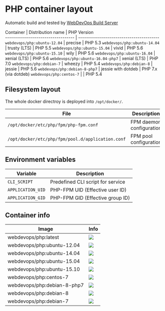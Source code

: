 # PHP container layout

Automatic build and tested by [WebDevOps Build Server](https://build.webdevops.io/)

Container                           | Distribution name        | PHP Version                                                               
----------------------------------- | -----------------------------------------
`webdevops/php:ubuntu-12.04`        | precise                  | PHP 5.3
`webdevops/php:ubuntu-14.04`        | trusty (LTS)             | PHP 5.5
`webdevops/php:ubuntu-15.04`        | vivid                    | PHP 5.6
`webdevops/php:ubuntu-15.10`        | wily                     | PHP 5.6
`webdevops/php:ubuntu-16.04`        | xenial (LTS)             | PHP 5.6
`webdevops/php:ubuntu-16.04-php7`   | xenial (LTS)             | PHP 7.0
`webdevops/php:debian-7`            | wheezy                   | PHP 5.4
`webdevops/php:debian-8`            | jessie                   | PHP 5.6
`webdevops/php:debian-8-php7`       | jessie with dotdeb       | PHP 7.x (via dotdeb)
`webdevops/php:centos-7`            |                          | PHP 5.4


## Filesystem layout

The whole docker directroy is deployed into `/opt/docker/`.

File                                                   | Description
------------------------------------------------------ | ------------------------------------------------------------------------------
`/opt/docker/etc/php/fpm/php-fpm.conf`                 | FPM daemon configuration
`/opt/docker/etc/php/fpm/pool.d/application.conf`      | FPM pool configuration


## Environment variables

Variable            | Description
------------------- | ------------------------------------------------------------------------------
`CLI_SCRIPT`        | Predefined CLI script for service
`APPLICATION_UID`   | PHP-FPM UID (Effective user ID)
`APPLICATION_GID`   | PHP-FPM GID (Effective group ID)

## Container info

Image                               | Info                                                                       
----------------------------------- | ----------------------------------------------------------------------------------
webdevops/php:latest                | [![](https://badge.imagelayers.io/webdevops/php:latest.svg)](https://imagelayers.io/?images=webdevops/php:latest 'Get your own badge on imagelayers.io')
webdevops/php:ubuntu-12.04          | [![](https://badge.imagelayers.io/webdevops/php:ubuntu-12.04.svg)](https://imagelayers.io/?images=webdevops/php:ubuntu-12.04 'Get your own badge on imagelayers.io')
webdevops/php:ubuntu-14.04          | [![](https://badge.imagelayers.io/webdevops/php:ubuntu-14.04.svg)](https://imagelayers.io/?images=webdevops/php:ubuntu-14.04 'Get your own badge on imagelayers.io')
webdevops/php:ubuntu-15.04          | [![](https://badge.imagelayers.io/webdevops/php:ubuntu-15.04.svg)](https://imagelayers.io/?images=webdevops/php:ubuntu-15.04 'Get your own badge on imagelayers.io')
webdevops/php:ubuntu-15.10          | [![](https://badge.imagelayers.io/webdevops/php:ubuntu-15.10.svg)](https://imagelayers.io/?images=webdevops/php:ubuntu-15.14 'Get your own badge on imagelayers.io')
webdevops/php:centos-7              | [![](https://badge.imagelayers.io/webdevops/php:centos-7.svg)](https://imagelayers.io/?images=webdevops/php:centos-7 'Get your own badge on imagelayers.io')
webdevops/php:debian-8-php7         | [![](https://badge.imagelayers.io/webdevops/php:debian-8-php7.svg)](https://imagelayers.io/?images=webdevops/php:debian-8-php7 'Get your own badge on imagelayers.io')
webdevops/php:debian-8              | [![](https://badge.imagelayers.io/webdevops/php:debian-8.svg)](https://imagelayers.io/?images=webdevops/php:debian-8 'Get your own badge on imagelayers.io')
webdevops/php:debian-7              | [![](https://badge.imagelayers.io/webdevops/php:debian-7.svg)](https://imagelayers.io/?images=webdevops/php:debian-7 'Get your own badge on imagelayers.io')
